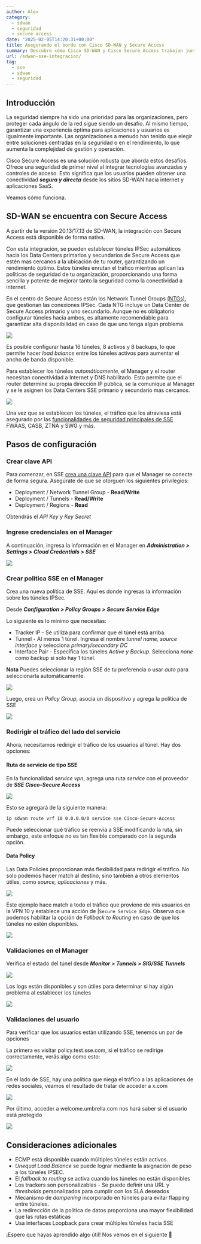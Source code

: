 ```yaml
---
author: Alex
category:
  - sdwan
  - seguridad
  - secure access
date: "2025-02-05T14:20:31+00:00"
title: Asegurando el borde con Cisco SD-WAN y Secure Access
summary: Descubre cómo Cisco SD-WAN y Cisco Secure Access trabajan juntos para mejorar el rendimiento y la seguridad de los usuarios en internet.
url: /sdwan-sse-integracion/
tag:
  - sse
  - sdwan
  - seguridad
---
```

## Introducción

La seguridad siempre ha sido una prioridad para las organizaciones, pero proteger cada ángulo de la red sigue siendo un desafío. Al mismo tiempo, garantizar una experiencia óptima para aplicaciones y usuarios es igualmente importante. Las organizaciones a menudo han tenido que elegir entre soluciones centradas en la seguridad o en el rendimiento, lo que aumenta la complejidad de gestión y operación.

Cisco Secure Access es una solución robusta que aborda estos desafíos. Ofrece una seguridad de primer nivel al integrar tecnologías avanzadas y controles de acceso. Esto significa que los usuarios pueden obtener una conectividad **_segura y directa_** desde los sitios SD-WAN hacia internet y aplicaciones SaaS.

Veamos cómo funciona.

## SD-WAN se encuentra con Secure Access

A partir de la versión 20.13/17.13 de SD-WAN, la integración con Secure Access está disponible de forma nativa.

Con esta integración, se pueden establecer túneles IPSec automáticos hacia los Data Centers primarios y secundarios de Secure Access que estén mas cercanos a la ubicación de tu router, garantizando un rendimiento óptimo. Estos túneles enrutan el tráfico mientras aplican las políticas de seguridad de tu organización, proporcionando una forma sencilla y potente de mejorar tanto la seguridad como la conectividad a internet.

En el centro de Secure Access están los Network Tunnel Groups [(NTGs)](https://docs.sse.cisco.com/sse-user-guide/docs/manage-network-tunnel-groups), que gestionan las conexiones IPSec. Cada NTG incluye un Data Center de Secure Access primario y uno secundario. Aunque no es obligatorio configurar túneles hacia ambos, es altamente recomendable para garantizar alta disponibilidad en caso de que uno tenga algún problema

![](/wp-content/uploads/2025/02/sse-topo.png)

Es posible configurar hasta 16 túneles, 8 activos y 8 backups, lo que permite hacer _load balance_ entre los túneles activos para aumentar el ancho de banda disponible. 

Para establecer los túneles _automáticamente_, el Manager y el router necesitan conectividad a Internet y DNS habilitado. Esto permite que el router determine su propia dirección IP pública, se la comunique al Manager y se le asignen los Data Centers SSE primario y secundario más cercanos.

![](/wp-content/uploads/2025/02/get-ip.png)

Una vez que se establecen los túneles, el tráfico que los atraviesa está asegurado por las [funcionalidades de seguridad principales de SSE](https://www.cisco.com/c/en/us/products/collateral/security/secure-access/hybrid-workforcecloud-agile-security-s.html#ciscurezaccessprechovers) FWAAS, CASB, ZTNA y SWG y más.  

## Pasos de configuración

### Crear clave API 

Para comenzar, en SSE [crea una clave API](https://docs.sse.cisco.com/sse-user-guide/docs/add-secure-access-api-keys) para que el Manager se conecte de forma segura. Asegúrate de que se otorguen los siguientes privilegios:

- Deployment / Network Tunnel Group - **Read/Write**
- Deployment / Tunnels - **Read/Write**
- Deployment / Regions - **Read**

Obtendrás el _API Key y Key Secret_

### Ingrese credenciales en el Manager
A continuación, ingresa la información en el Manager en **_Administration > Settings > Cloud Credentials > SSE_**

![](/wp-content/uploads/2025/02/sse-config.png)

### Crear política SSE en el Manager

Crea una nueva política de SSE. Aquí es donde ingresas la información sobre los túneles IPSec. 

Desde **_Configuration > Policy Groups > Secure Service Edge_**

Lo siguiente es lo mínimo que necesitas:
- Tracker IP - Se utiliza para confirmar que el túnel está arriba.
- Tunnel - Al menos 1 túnel. Ingresa el nombre _tunnel name, source interface_ y selecciona _primary/secondary DC_
- Interface Pair - Especifica los túneles _Active y Backup_. Selecciona _none_ como backup si solo hay 1 túnel. 

**Nota** Puedes seleccionar la región SSE de tu preferencia o usar _auto_ para seleccionarla automáticamente.

![](/wp-content/uploads/2025/02/tunnel-config.png)

Luego, crea un _Policy Group_, asocia un dispositivo y agrega la política de SSE

![](/wp-Content/uploads/2025/02/Policyg.png)

### Redirigir el tráfico del lado del servicio

Ahora, necesitamos redirigir el tráfico de los usuarios al túnel. Hay dos opciones:

#### Ruta de servicio de tipo SSE 

En la funcionalidad _service vpn_, agrega una ruta _service_ con el proveedor de **_SSE Cisco-Secure Access_**

![](/wp-content/uploads/2025/02/static-sse.png)

Esto se agregará de la siguiente manera:

```
ip sdwan route vrf 10 0.0.0.0/0 service sse Cisco-Secure-Access
```

Puede seleccionar qué tráfico se reenvía a SSE modificando la ruta, sin embargo, este enfoque no es tan flexible  comparado con la segunda opción.

#### Data Policy

Las Data Policies proporcionan más flexibilidad para redirigir el tráfico. No solo podemos hacer match al destino, sino también a otros elementos útiles, como _source, aplicaciones_ y más.

![](/wp-content/uploads/2025/02/match-sse.png)

Este ejemplo hace match a todo el tráfico que proviene de mis usuarios en la VPN 10 y establece una acción de |`Secure Service Edge`. Observa que podemos habilitar la opción de _Fallback to Routing_ en caso de que los túneles no estén disponibles. 

![](/wp-content/uploads/2025/02/data-sse.png)

### Validaciones en el Manager

Verifica el estado del túnel desde **_Monitor > Tunnels > SIG/SSE Tunnels_**

![](/wp-content/uploads/2025/02/verify1.png)

Los logs están disponibles y son útiles para determinar si hay algún problema al establecer los túneles

![](/wp-content/uploads/2025/02/verify2.png)

### Validaciones del usuario

Para verificar que los usuarios están utilizando SSE, tenemos un par de opciones

La primera es visitar policy.test.sse.com, si el tráfico se redirige correctamente, verás algo como esto:

![](/wp-Content/uploads/2025/02/Policy-sse.png)

En el lado de SSE, hay una política que niega el tráfico a las aplicaciones de redes sociales, veamos el resultado de tratar de acceder a x.com 

![](/wp-content/uploads/2025/02/x-sse.png)

Por último, acceder a welcome.umbrella.com nos hará saber si el usuario está protegido  

![](/wp-Content/uploads/2025/02/Umbrella-sse.png)

## Consideraciones adicionales

- ECMP está disponible cuando múltiples túneles están activos.
- _Unequal Load Balance_ se puede lograr mediante la asignación de peso a los túneles IPSEC. 
- El _fallback to routing_  se activa cuando los túneles no están disponibles
- Los trackers son personalizables - Se puede definir una URL y _thresholds_ personalizados para cumplir con los SLA deseados
- Mecanismo de _dampening_ incorporado en túneles para evitar flapping entre túneles.
- La redirección de la política de datos proporciona una mayor flexibilidad que las rutas estáticas
- Usa interfaces Loopback para crear múltiples túneles hacia SSE

¡Espero que hayas aprendido algo útil! Nos vemos en el siguiente 👋